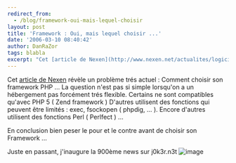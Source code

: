 ```yaml
---
redirect_from:
  - /blog/framework-oui-mais-lequel-choisir
layout: post
title: 'Framework : Oui, mais lequel choisir ...'
date: '2006-03-10 08:40:42'
author: DanRaZor
tags: blabla
excerpt: "Cet [article de Nexen](http://www.nexen.net/actualites/logiciels/la_jungle_des_frameworks.php) révèle un problème trés actuel : Comment choisir son framework PHP ...     \nLa question n'est pas si simple lorsqu'on a un hébergement pas forcément trés flexible.   Certains ne sont compatibles qu'avec PHP 5 ( Zend framework )   D'autres utilisent      …"
---
```


Cet [article de Nexen](http://www.nexen.net/actualites/logiciels/la_jungle_des_frameworks.php) révèle un problème trés actuel : Comment choisir son framework PHP ...
La question n'est pas si simple lorsqu'on a un hébergement pas forcément trés flexible.   Certains ne sont compatibles qu'avec PHP 5 ( Zend framework )   D'autres utilisent des fonctions qui peuvent être limités : exec, fsockopen ( phpdig, ... ).   Encore d'autres utilisent des fonctions Perl ( Perlfect ) ...

En conclusion bien peser le pour et le contre avant de choisir son Framework ...

Juste en passant, j'inaugure la 900ème news sur j0k3r.n3t ![image](https://www.j0k3r.net/forum/images/smiles/applo.gif)
